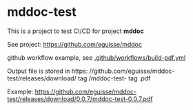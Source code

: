 # mddoc-test

This is a project to test CI/CD for project **mddoc**

See project: https://github.com/eguisse/mddoc

github workflow example, see [.github/workflows/build-pdf.yml](.github/workflows/build-pdf.yml)

Output file is stored in https: //github.com/eguisse/mddoc-test/releases/download/ tag /mddoc-test- tag .pdf


Example: https://github.com/eguisse/mddoc-test/releases/download/0.0.7/mddoc-test-0.0.7.pdf 

